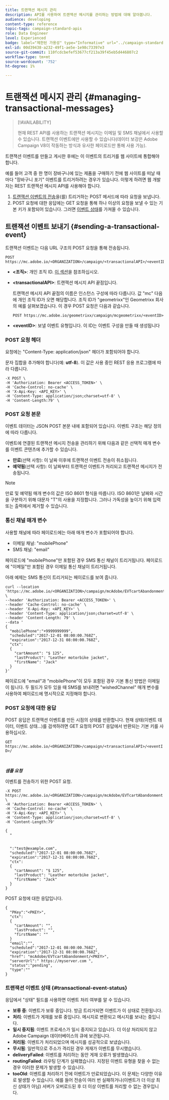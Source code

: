 ```yaml
---
title: 트랜잭션 메시지 관리
description: API를 사용하여 트랜잭션 메시지를 관리하는 방법에 대해 알아봅니다.
audience: developing
content-type: reference
topic-tags: campaign-standard-apis
role: Data Engineer
level: Experienced
badge: label="제한된 가용성" type="Informative" url="../campaign-standard-migration-home.md" tooltip="Campaign Standard 마이그레이션된 사용자로 제한됨"
exl-id: 00d39438-a232-49f1-ae5e-1e98c73397e3
source-git-commit: 110fcdcbefef53677cf213a39f45eb5d446807c2
workflow-type: tm+mt
source-wordcount: '752'
ht-degree: 1%

---
```


# 트랜잭션 메시지 관리 {#managing-transactional-messages}

>[!AVAILABILITY]
>
>현재 REST API를 사용하는 트랜잭션 메시지는 이메일 및 SMS 채널에서 사용할 수 있습니다. 트랜잭션 이벤트에만 사용할 수 있습니다(데이터 보강은 Adobe Campaign V8이 작동하는 방식과 유사한 페이로드만 통해 사용 가능).

트랜잭션 이벤트를 만들고 게시한 후에는 이 이벤트의 트리거를 웹 사이트에 통합해야 합니다.

예를 들어 고객 중 한 명이 장바구니에 있는 제품을 구매하기 전에 웹 사이트를 떠날 때마다 &quot;장바구니 포기&quot; 이벤트를 트리거하려는 경우가 있습니다. 이렇게 하려면 웹 개발자는 REST 트랜잭션 메시지 API를 사용해야 합니다.

1. [트랜잭션 이벤트의 전송](#sending-a-transactional-event)을(를) 트리거하는 POST 메서드에 따라 요청을 보냅니다.
1. POST 요청에 대한 응답에는 GET 요청을 통해 하나 이상의 요청을 보낼 수 있는 기본 키가 포함되어 있습니다. 그러면 [이벤트 상태](#transactional-event-status)를 가져올 수 있습니다.

## 트랜잭션 이벤트 보내기 {#sending-a-transactional-event}

트랜잭션 이벤트는 다음 URL 구조의 POST 요청을 통해 전송됩니다.

```
POST https://mc.adobe.io/<ORGANIZATION>/campaign/<transactionalAPI>/<eventID>
```

* **&lt;조직>**: 개인 조직 ID. [이 섹션](must-read.md)을 참조하십시오.

* **&lt;transactionalAPI>**: 트랜잭션 메시지 API 끝점입니다.

  트랜잭션 메시지 API 끝점의 이름은 인스턴스 구성에 따라 다릅니다. 값 &quot;mc&quot; 다음에 개인 조직 ID가 오면 해당합니다. 조직 ID가 &quot;geometrixx&quot;인 Geometrixx 회사의 예를 살펴보겠습니다. 이 경우 POST 요청은 다음과 같습니다.

  `POST https://mc.adobe.io/geometrixx/campaign/mcgeometrixx/<eventID>`

* **&lt;eventID>**: 보낼 이벤트 유형입니다. 이 ID는 이벤트 구성을 만들 때 생성됩니다

### POST 요청 헤더

요청에는 &quot;Content-Type: application/json&quot; 헤더가 포함되어야 합니다.

문자 집합을 추가해야 합니다(예: **utf-8**). 이 값은 사용 중인 REST 응용 프로그램에 따라 다릅니다.

```
-X POST \
-H 'Authorization: Bearer <ACCESS_TOKEN>' \
-H 'Cache-Control: no-cache' \
-H 'X-Api-Key: <API_KEY>' \
-H 'Content-Type: application/json;charset=utf-8' \
-H 'Content-Length:79' \
```

### POST 요청 본문

이벤트 데이터는 JSON POST 본문 내에 포함되어 있습니다. 이벤트 구조는 해당 정의에 따라 다릅니다.

이벤트에 연결된 트랜잭션 메시지 전송을 관리하기 위해 다음과 같은 선택적 매개 변수를 이벤트 콘텐츠에 추가할 수 있습니다.

* **만료**(선택 사항): 이 날짜 이후에 트랜잭션 이벤트 전송이 취소됩니다.
* **예약됨**(선택 사항): 이 날짜부터 트랜잭션 이벤트가 처리되고 트랜잭션 메시지가 전송됩니다.

>[!NOTE]
>
>만료 및 예약됨 매개 변수의 값은 ISO 8601 형식을 따릅니다. ISO 8601은 날짜와 시간을 구분하기 위해 대문자 &quot;T&quot;의 사용을 지정합니다. 그러나 가독성을 높이기 위해 입력 또는 출력에서 제거할 수 있습니다.

### 통신 채널 매개 변수

사용할 채널에 따라 페이로드에는 아래 매개 변수가 포함되어야 합니다.

* 이메일 채널: &quot;mobilePhone&quot;
* SMS 채널: &quot;email&quot;

페이로드에 &quot;mobilePhone&quot;만 포함된 경우 SMS 통신 채널이 트리거됩니다. 페이로드에 &quot;이메일&quot;만 포함된 경우 이메일 통신 채널이 트리거됩니다.

아래 예제는 SMS 통신이 트리거되는 페이로드를 보여 줍니다.

```
curl --location 'https://mc.adobe.io/<ORGANIZATION>/campaign/mcAdobe/EVTcartAbandonment' \
--header 'Authorization: Bearer <ACCESS_TOKEN>' \
--header 'Cache-Control: no-cache' \
--header 'X-Api-Key: <API_KEY>' \
--header 'Content-Type: application/json;charset=utf-8' \
--header 'Content-Length: 79' \
--data '
{
  "mobilePhone":"+9999999999",
  "scheduled":"2017-12-01 08:00:00.768Z",
  "expiration":"2017-12-31 08:00:00.768Z",
  "ctx":
  {
    "cartAmount": "$ 125",
    "lastProduct": "Leather motorbike jacket",
    "firstName": "Jack"
  }
}'
```

페이로드에 &quot;email&quot;과 &quot;mobilePhone&quot;이 모두 포함된 경우 기본 통신 방법은 이메일이 됩니다. 두 필드가 모두 있을 때 SMS를 보내려면 &quot;wishedChannel&quot; 매개 변수를 사용하여 페이로드에 명시적으로 지정해야 합니다.

### POST 요청에 대한 응답

POST 응답은 트랜잭션 이벤트를 만든 시점의 상태를 반환합니다. 현재 상태(이벤트 데이터, 이벤트 상태...)를 검색하려면 GET 요청의 POST 응답에서 반환되는 기본 키를 사용하십시오.

`GET https://mc.adobe.io/<ORGANIZATION>/campaign/<transactionalAPI>/<eventID>/`

<br/>

***샘플 요청***

이벤트를 전송하기 위한 POST 요청.

```
-X POST https://mc.adobe.io/<ORGANIZATION>/campaign/mcAdobe/EVTcartAbandonment \
-H 'Authorization: Bearer <ACCESS_TOKEN>' \
-H 'Cache-Control: no-cache' \
-H 'X-Api-Key: <API_KEY>' \
-H 'Content-Type: application/json;charset=utf-8' \
-H 'Content-Length:79'

{
  "
  
  
  ":"test@example.com",
  "scheduled":"2017-12-01 08:00:00.768Z",
  "expiration":"2017-12-31 08:00:00.768Z",
  "ctx":
  {
    "cartAmount": "$ 125",
    "lastProduct": "Leather motorbike jacket",
    "firstName": "Jack"
  }
}
```

POST 요청에 대한 응답입니다.

```
{
  "PKey":"<PKEY>",
  "ctx":
  {
    "cartAmount": "",
    "lastProduct": "",
    "firstName": ""
  }
  "email":"",
  "scheduled":"2017-12-01 08:00:00.768Z",
  "expiration":"2017-12-31 08:00:00.768Z",
  "href": "mcAdobe/EVTcartAbandonment/<PKEY>",
  "serverUrl":" https://myserver.com ",
  "status":"pending",
  "type":""
}
```

### 트랜잭션 이벤트 상태 {#transactional-event-status}

응답에서 &quot;상태&quot; 필드를 사용하면 이벤트 처리 여부를 알 수 있습니다.

* **보류 중**: 이벤트가 보류 중입니다. 방금 트리거되면 이벤트가 이 상태로 전환됩니다.
* **처리**: 이벤트가 게재를 보류 중입니다. 메시지로 변환되고 메시지를 보내는 중입니다.
* **일시 중지됨**: 이벤트 프로세스가 일시 중지되고 있습니다. 더 이상 처리되지 않고 Adobe Campaign 데이터베이스의 큐에 보관됩니다.
* **처리됨**: 이벤트가 처리되었으며 메시지를 성공적으로 보냈습니다.
* **무시됨**: 일반적으로 주소가 격리된 경우 게재가 이벤트를 무시했습니다.
* **deliveryFailed**: 이벤트를 처리하는 동안 게재 오류가 발생했습니다.
* **routingFailed**: 라우팅 단계가 실패했습니다. 지정된 이벤트 유형을 찾을 수 없는 경우 이러한 문제가 발생할 수 있습니다.
* **tooOld**: 이벤트를 처리하기 전에 이벤트가 만료되었습니다. 이 문제는 다양한 이유로 발생할 수 있습니다. 예를 들어 전송이 여러 번 실패하거나(이벤트가 더 이상 최신 상태가 아님) 서버가 오버로드된 후 더 이상 이벤트를 처리할 수 없는 경우입니다.
